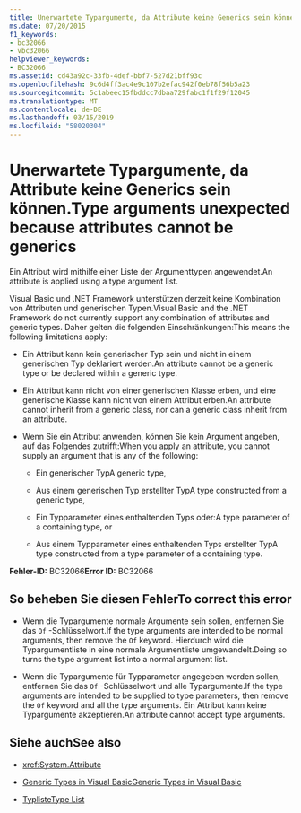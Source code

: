 ```yaml
---
title: Unerwartete Typargumente, da Attribute keine Generics sein können.
ms.date: 07/20/2015
f1_keywords:
- bc32066
- vbc32066
helpviewer_keywords:
- BC32066
ms.assetid: cd43a92c-33fb-4def-bbf7-527d21bff93c
ms.openlocfilehash: 9c6d4ff3ac4e9c107b2efac942f0eb78f56b5a23
ms.sourcegitcommit: 5c1abeec15fbddcc7dbaa729fabc1f1f29f12045
ms.translationtype: MT
ms.contentlocale: de-DE
ms.lasthandoff: 03/15/2019
ms.locfileid: "58020304"
---
```

# <a name="type-arguments-unexpected-because-attributes-cannot-be-generics"></a><span data-ttu-id="4d2d6-102">Unerwartete Typargumente, da Attribute keine Generics sein können.</span><span class="sxs-lookup"><span data-stu-id="4d2d6-102">Type arguments unexpected because attributes cannot be generics</span></span>
<span data-ttu-id="4d2d6-103">Ein Attribut wird mithilfe einer Liste der Argumenttypen angewendet.</span><span class="sxs-lookup"><span data-stu-id="4d2d6-103">An attribute is applied using a type argument list.</span></span>  
  
 <span data-ttu-id="4d2d6-104">Visual Basic und .NET Framework unterstützen derzeit keine Kombination von Attributen und generischen Typen.</span><span class="sxs-lookup"><span data-stu-id="4d2d6-104">Visual Basic and the .NET Framework do not currently support any combination of attributes and generic types.</span></span> <span data-ttu-id="4d2d6-105">Daher gelten die folgenden Einschränkungen:</span><span class="sxs-lookup"><span data-stu-id="4d2d6-105">This means the following limitations apply:</span></span>  
  
-   <span data-ttu-id="4d2d6-106">Ein Attribut kann kein generischer Typ sein und nicht in einem generischen Typ deklariert werden.</span><span class="sxs-lookup"><span data-stu-id="4d2d6-106">An attribute cannot be a generic type or be declared within a generic type.</span></span>  
  
-   <span data-ttu-id="4d2d6-107">Ein Attribut kann nicht von einer generischen Klasse erben, und eine generische Klasse kann nicht von einem Attribut erben.</span><span class="sxs-lookup"><span data-stu-id="4d2d6-107">An attribute cannot inherit from a generic class, nor can a generic class inherit from an attribute.</span></span>  
  
-   <span data-ttu-id="4d2d6-108">Wenn Sie ein Attribut anwenden, können Sie kein Argument angeben, auf das Folgendes zutrifft:</span><span class="sxs-lookup"><span data-stu-id="4d2d6-108">When you apply an attribute, you cannot supply an argument that is any of the following:</span></span>  
  
    -   <span data-ttu-id="4d2d6-109">Ein generischer Typ</span><span class="sxs-lookup"><span data-stu-id="4d2d6-109">A generic type,</span></span>  
  
    -   <span data-ttu-id="4d2d6-110">Aus einem generischen Typ erstellter Typ</span><span class="sxs-lookup"><span data-stu-id="4d2d6-110">A type constructed from a generic type,</span></span>  
  
    -   <span data-ttu-id="4d2d6-111">Ein Typparameter eines enthaltenden Typs oder:</span><span class="sxs-lookup"><span data-stu-id="4d2d6-111">A type parameter of a containing type, or</span></span>  
  
    -   <span data-ttu-id="4d2d6-112">Aus einem Typparameter eines enthaltenden Typs erstellter Typ</span><span class="sxs-lookup"><span data-stu-id="4d2d6-112">A type constructed from a type parameter of a containing type.</span></span>  
  
 <span data-ttu-id="4d2d6-113">**Fehler-ID:** BC32066</span><span class="sxs-lookup"><span data-stu-id="4d2d6-113">**Error ID:** BC32066</span></span>  
  
## <a name="to-correct-this-error"></a><span data-ttu-id="4d2d6-114">So beheben Sie diesen Fehler</span><span class="sxs-lookup"><span data-stu-id="4d2d6-114">To correct this error</span></span>  
  
-   <span data-ttu-id="4d2d6-115">Wenn die Typargumente normale Argumente sein sollen, entfernen Sie das `Of` -Schlüsselwort.</span><span class="sxs-lookup"><span data-stu-id="4d2d6-115">If the type arguments are intended to be normal arguments, then remove the `Of` keyword.</span></span> <span data-ttu-id="4d2d6-116">Hierdurch wird die Typargumentliste in eine normale Argumentliste umgewandelt.</span><span class="sxs-lookup"><span data-stu-id="4d2d6-116">Doing so turns the type argument list into a normal argument list.</span></span>  
  
-   <span data-ttu-id="4d2d6-117">Wenn die Typargumente für Typparameter angegeben werden sollen, entfernen Sie das `Of` -Schlüsselwort und alle Typargumente.</span><span class="sxs-lookup"><span data-stu-id="4d2d6-117">If the type arguments are intended to be supplied to type parameters, then remove the `Of` keyword and all the type arguments.</span></span> <span data-ttu-id="4d2d6-118">Ein Attribut kann keine Typargumente akzeptieren.</span><span class="sxs-lookup"><span data-stu-id="4d2d6-118">An attribute cannot accept type arguments.</span></span>  
  
## <a name="see-also"></a><span data-ttu-id="4d2d6-119">Siehe auch</span><span class="sxs-lookup"><span data-stu-id="4d2d6-119">See also</span></span>

- <xref:System.Attribute>

- [<span data-ttu-id="4d2d6-120">Generic Types in Visual Basic</span><span class="sxs-lookup"><span data-stu-id="4d2d6-120">Generic Types in Visual Basic</span></span>](../../visual-basic/programming-guide/language-features/data-types/generic-types.md)
- [<span data-ttu-id="4d2d6-121">Typliste</span><span class="sxs-lookup"><span data-stu-id="4d2d6-121">Type List</span></span>](../../visual-basic/language-reference/statements/type-list.md)
